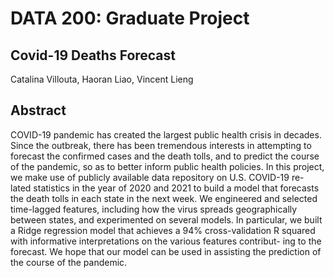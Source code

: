 # DATA 200: Graduate Project

## Covid-19 Deaths Forecast

Catalina Villouta, Haoran Liao, Vincent Lieng

## Abstract

COVID-19 pandemic has created the largest public health crisis in decades. Since the outbreak, there has been tremendous interests in attempting to forecast the confirmed cases and the death tolls, and to predict the course of the pandemic, so as to better inform public health policies. In this project, we make use of publicly available data repository on U.S. COVID-19 re- lated statistics in the year of 2020 and 2021 to build a model that forecasts the death tolls in each state in the next week. We engineered and selected time-lagged features, including how the virus spreads geographically between states, and experimented on several models. In particular, we built a Ridge regression model that achieves a 94% cross-validation R squared with informative interpretations on the various features contribut- ing to the forecast. We hope that our model can be used in assisting the prediction of the course of the pandemic.
